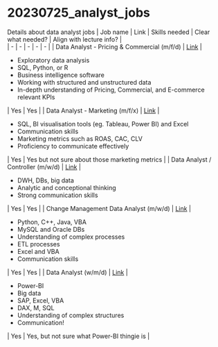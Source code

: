 # 20230725_analyst_jobs
Details about data analyst jobs
| Job name | Link | Skills needed | Clear what needed? | Align with lecture info? |              
| - | - | - | - | - |
| Data Analyst - Pricing & Commercial (m/f/d) | [Link](https://www.stepstone.de/stellenangebote--Data-Analyst-Pricing-Commercial-m-f-d-Duesseldorf-Palma-de-Mallorca-METRO-Markets-GmbH--9847836-inline.html?rltr=1_1_25_seorl_m_0_0_0_0_1_0) | <ul><li>Exploratory data analysis</li><li>SQL, Python, or R</li><li>Business intelligence software</li><li>Working with structured and unstructured data</li><li>In-depth understanding of Pricing, Commercial, and E-commerce relevant KPIs</li></ul> | Yes | Yes |
| Data Analyst - Marketing (m/f/x) | [Link](https://www.stepstone.de/stellenangebote--Data-Analyst-Marketing-m-f-x-Muenchen-Scalable-Capital-GmbH--9828178-inline.html) | <ul><li>SQL, BI visualisation tools (eg. Tableau, Power BI) and Excel</li><li>Communication skills</li><li>Marketing metrics such as ROAS, CAC, CLV</li><li>Proficiency to communicate effectively</li></ul> | Yes | Yes but not sure about those marketing metrics |
| Data Analyst / Controller (m/w/d) | [Link](https://www.stepstone.de/stellenangebote--Data-Analyst-Controller-m-w-d-in-Muenchen-Muenchen-Versicherungskammer-Bayern--9764917-inline.html) | <ul><li>DWH, DBs, big data</li><li>Analytic and conceptional thinking</li><li>Strong communication skills</li></ul> | Yes | Yes |
| Change Management Data Analyst (m/w/d) | [Link](https://www.stepstone.de/stellenangebote--Change-Management-Data-Analyst-m-w-d-Kobern-gondorf-Kobern-Gondorf-Amazon-Europe-Core--9842039-inline.html) | <ul><li>Python, C++, Java, VBA</li><li>MySQL and Oracle DBs</li><li>Understanding of complex processes</li><li>ETL processes</li><li>Excel and VBA</li><li>Communication skills</li></ul> | Yes | Yes |
| Data Analyst (w/m/d) | [Link](https://www.stepstone.de/stellenangebote--Data-Analyst-w-m-d-Aerzen-bei-Hameln-Lenze-SE--9730878-inline.html) | <ul><li>Power-BI</li><li>Big data</li><li>SAP, Excel, VBA</li><li>DAX, M, SQL</li><li>Understanding of complex structures</li><li>Communication!</li></ul> | Yes | Yes, but not sure what Power-BI thingie is |
